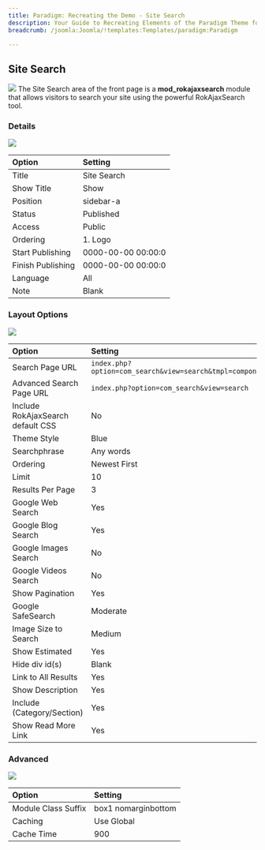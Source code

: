 ```yaml
---
title: Paradigm: Recreating the Demo - Site Search
description: Your Guide to Recreating Elements of the Paradigm Theme for Joomla
breadcrumb: /joomla:Joomla/!templates:Templates/paradigm:Paradigm

---
```


Site Search
-----
![][ss1]
The Site Search area of the front page is a **mod_rokajaxsearch** module that allows visitors to search your site using the powerful RokAjaxSearch tool.

### Details
![][ss2]

| Option | Setting |
|:------|:-------|
| Title | Site Search |
| Show Title | Show |
| Position | sidebar-a |
| Status | Published |
| Access | Public |
| Ordering | 1. Logo |
| Start Publishing | 0000-00-00 00:00:0 |
| Finish Publishing | 0000-00-00 00:00:0 |
| Language | All |
| Note | Blank |

### Layout Options
![][ss3]

| Option | Setting |
|:------|:-------|
| Search Page URL | `index.php?option=com_search&view=search&tmpl=component` |
| Advanced Search Page URL | `index.php?option=com_search&view=search` |
| Include RokAjaxSearch default CSS | No |
| Theme Style | Blue |
| Searchphrase | Any words |
| Ordering | Newest First |
| Limit | 10 |
| Results Per Page | 3 |
| Google Web Search | Yes |
| Google Blog Search | Yes |
| Google Images Search | No |
| Google Videos Search | No |
| Show Pagination | Yes |
| Google SafeSearch | Moderate |
| Image Size to Search | Medium |
| Show Estimated | Yes |
| Hide div id(s) | Blank |
| Link to All Results | Yes |
| Show Description | Yes |
| Include (Category/Section) | Yes |
| Show Read More Link | Yes |

### Advanced
![][ss4]

| Option | Setting |
|:------|:-------|
| Module Class Suffix | box1 nomarginbottom |
| Caching | Use Global |
| Cache Time | 900 |

[ss1]: assets/site_search_1.jpeg
[ss2]: assets/site_search_2.jpeg
[ss3]: assets/site_search_3.jpeg
[ss4]: assets/site_search_4.jpeg